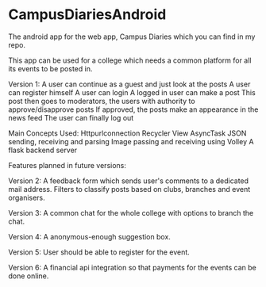 # CampusDiariesAndroid
The android app for the web app, Campus Diaries which you can find in my repo.

This app can be used for a college which needs a common platform for all its events to be posted in. 

Version 1: 
A user can continue as a guest and just look at the posts
A user can register himself 
A user can login
A logged in user can make a post
This post then goes to moderators, the users with authority to approve/disapprove posts
If approved, the posts make an appearance in the news feed
The user can finally log out

Main Concepts Used:
  Httpurlconnection
  Recycler View 
  AsyncTask 
  JSON sending, receiving and parsing
  Image passing and receiving using Volley
  A flask backend server
  
Features planned in future versions:

Version 2:
A feedback form which sends user's comments to a dedicated mail address.
Filters to classify posts based on clubs, branches and event organisers.

Version 3:
A common chat for the whole college with options to branch the chat.

Version 4:
A anonymous-enough suggestion box.
 
Version 5:
User should be able to register for the event.

Version 6:
A financial api integration so that payments for the events can be done online.

